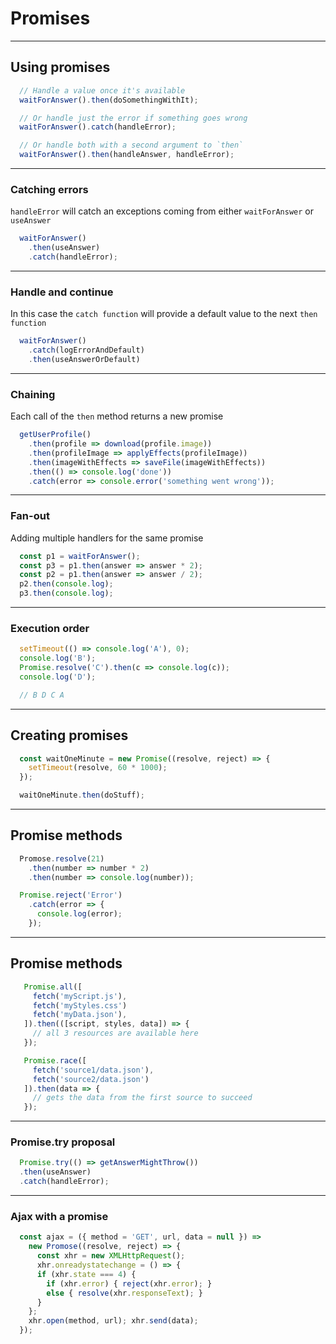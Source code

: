 # Promises
---

## Using promises

```javascript
  // Handle a value once it's available
  waitForAnswer().then(doSomethingWithIt);

  // Or handle just the error if something goes wrong
  waitForAnswer().catch(handleError);

  // Or handle both with a second argument to `then`
  waitForAnswer().then(handleAnswer, handleError);
```
---

### Catching errors

`handleError` will catch an exceptions coming
from either `waitForAnswer` or `useAnswer`
```javascript
  waitForAnswer()
    .then(useAnswer)
    .catch(handleError);
```
---

### Handle and continue

In this case the `catch function` will provide
a default value to the next `then function`
```javascript
  waitForAnswer()
    .catch(logErrorAndDefault)
    .then(useAnswerOrDefault)
```
---

### Chaining

Each call of the `then` method returns a new promise
```javascript
  getUserProfile()
    .then(profile => download(profile.image))
    .then(profileImage => applyEffects(profileImage))
    .then(imageWithEffects => saveFile(imageWithEffects))
    .then(() => console.log('done'))
    .catch(error => console.error('something went wrong'));
```
---

### Fan-out

Adding multiple handlers for the same promise
```javascript
  const p1 = waitForAnswer();
  const p3 = p1.then(answer => answer * 2);
  const p2 = p1.then(answer => answer / 2);
  p2.then(console.log);
  p3.then(console.log);
```
---

### Execution order

```javascript
  setTimeout(() => console.log('A'), 0);
  console.log('B');
  Promise.resolve('C').then(c => console.log(c));
  console.log('D');

  // B D C A
```
---

## Creating promises

```javascript
  const waitOneMinute = new Promise((resolve, reject) => {
    setTimeout(resolve, 60 * 1000);
  });

  waitOneMinute.then(doStuff);
```
---

## Promise methods

```javascript
  Promose.resolve(21)
    .then(number => number * 2)
    .then(number => console.log(number));

  Promise.reject('Error')
    .catch(error => {
      console.log(error);
    });
```
---

## Promise methods

```javascript
   Promise.all([
     fetch('myScript.js'),
     fetch('myStyles.css')
     fetch('myData.json'),
   ]).then(([script, styles, data]) => {
     // all 3 resources are available here
   });

   Promise.race([
     fetch('source1/data.json'),
     fetch('source2/data.json')
   ]).then(data => {
     // gets the data from the first source to succeed
   });
```
---

### Promise.try proposal

```javascript
  Promise.try(() => getAnswerMightThrow())
  .then(useAnswer)
  .catch(handleError);
```
---

### Ajax with a promise

```javascript
  const ajax = ({ method = 'GET', url, data = null }) =>
    new Promose((resolve, reject) => {
      const xhr = new XMLHttpRequest();
      xhr.onreadystatechange = () => {
      if (xhr.state === 4) {
        if (xhr.error) { reject(xhr.error); }
        else { resolve(xhr.responseText); }
      }
    };
    xhr.open(method, url); xhr.send(data);
  });
```
